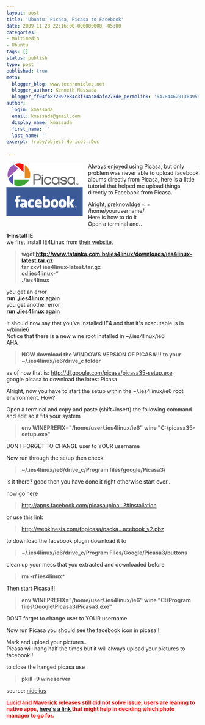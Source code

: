 ```yaml
---
layout: post
title: 'Ubuntu: Picasa, Picasa to Facebook'
date: 2009-11-28 22:16:00.000000000 -05:00
categories:
- Multimedia
- Ubuntu
tags: []
status: publish
type: post
published: true
meta:
  blogger_blog: www.techronicles.net
  blogger_author: Kenneth Massada
  blogger_ff04fb872097e84c3f74ac8dafe273de_permalink: '6478446201364959461'
author:
  login: kmassada
  email: kmassada@gmail.com
  display_name: kmassada
  first_name: ''
  last_name: ''
excerpt: !ruby/object:Hpricot::Doc

---
```

<div class="separator" style="clear:both;text-align:center;"><a href="http://techronilces.files.wordpress.com/2009/11/42136-facebook-picasa.gif" style="clear:left;float:left;margin-bottom:1em;margin-right:1em;"><img border="0" height="138" src="/images/wp/42136-facebook-picasa.gif?w=300" width="200" /></a></div>
<p>Always enjoyed using Picasa, but only problem was never able to upload facebook albums directly from Picasa, here is a little tutorial  that helped me upload things directly to Facebook from Picasa.</p>
<p>Alright, preknowldge ~ = /home/yourusername/<br />Here is how to do it<br />Open a terminal and..</p>
<p><strong> 1-Install IE</strong><br />we first install IE4Linux from <a href="http://www.tatanka.com.br/ies4linux/page/Installation">their website.</a><br />
<blockquote><strong>wget </strong><a href="http://www.tatanka.com.br/ies4linux/downloads/ies4linux-latest.tar.gz"><strong>http://www.tatanka.com.br/ies4linux/downloads/ies4linux-latest.tar.gz</strong></a><strong><br />tar zxvf ies4linux-latest.tar.gz<br />cd ies4linux-*<br />./ies4linux</strong></p></blockquote>
<p>you get an error<br /><strong> run ./ies4linux again</strong><br />you get another error<br /><strong> run ./ies4linux again</strong></p>
<p>It should now say that you've installed IE4 and that it's exacutable is in ~/bin/ie6<br />Notice that there is a new wine root installed in ~/.ies4linux/ie6<br />AHA<br />
<blockquote><strong>NOW download the WINDOWS VERSION OF PICASA!!! to your ~/.ies4linux/ie6/drive_c folder</strong></p></blockquote>
<p>as of now that is: <a href="http://dl.google.com/picasa/picasa35-setup.exe">http://dl.google.com/picasa/picasa35-setup.exe</a><br />google picasa to download the latest Picasa</p>
<p>Alright, now you have to start the setup within the ~/.ies4linux/ie6 root environment. How?</p>
<p>Open a terminal and copy and paste (shift+insert) the following command and edit so it fits your system<br />
<blockquote><strong>env WINEPREFIX="/home/user/.ies4linux/ie6" wine "C:\picasa35-setup.exe"</strong></p></blockquote>
<p>DONT FORGET TO CHANGE user to YOUR username</p>
<p>Now run through the setup then check<br />
<blockquote><strong> ~/.ies4linux/ie6/drive_c/Program files/google/Picasa3/</strong></p></blockquote>
<p><strong></strong>is it there? good then you have done it right otherwise start over..</p>
<p>now go here<br />
<blockquote><a href="http://apps.facebook.com/picasauploader/faq.php?#installation">http://apps.facebook.com/picasauploa...?#installation</a></p></blockquote>
<p>or use this link<br />
<blockquote><a href="http://webkinesis.com/fbpicasa/packages/v2/facebook_v2.pbz">http://webkinesis.com/fbpicasa/packa...acebook_v2.pbz</a></p></blockquote>
<p>to download the facebook plugin download it to<br />
<blockquote><strong>~/.ies4linux/ie6/drive_c/Program Files/Google/Picasa3/buttons</strong></p></blockquote>
<p>clean up your mess that you extracted and downloaded before<br />
<blockquote><strong>rm -rf ies4linux*</strong></p></blockquote>
<p>Then start Picasa!!!<br />
<blockquote><strong>env WINEPREFIX="/home/user/.ies4linux/ie6" wine "C:\Program files\Google\Picasa3\Picasa3.exe"</strong></p></blockquote>
<p>DONT forget to change user to YOUR username</p>
<p>Now run Picasa you should see the facebook icon in picasa!!</p>
<p>Mark and upload your pictures..<br />Picasa will hang half the times but it will always upload your pictures to facebook!!</p>
<p>to close the hanged picasa use<br />
<blockquote><strong>pkill -9 wineserver</strong></p></blockquote>
<p>source: <a href="http://ubuntuforums.org/showpost.php?p=7911642&amp;postcount=10">nidelius</a></p>
<p><span style="color:red;"><strong>Lucid and Maverick releases still did not solve issue, users are leaning to native apps, <a href="http://www.techradar.com/news/software/applications/8-of-the-best-photo-managers-for-linux-692441?src=rss&amp;attr=all">here's a link </a> that might help in deciding which photo manager to go for. </strong></span></p>
